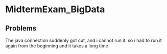 # MidtermExam_BigData

## Problems
The java connection suddenly got cut, and i cannot run it. so i had to run it again from the beginning and it takes a long time

